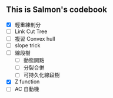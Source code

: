 ## This is Salmon's codebook
- [x] 輕重練剖分
- [ ] Link Cut Tree
- [ ] 複習 Convex hull
- [ ] slope trick
- [ ] 線段樹
    - [ ] 動態開點
    - [ ] 分裂合併
    - [ ] 可持久化線段樹
- [x] Z function
- [ ] AC 自動機

